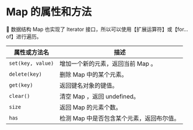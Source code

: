 # Map 的属性和方法

<aside>
📌 数据结构 Map 也实现了 Iterator 接口，所以可以使用【扩展运算符】或【for…of】进行遍历。

</aside>

| 属性或方法名 | 描述 |
| --- | --- |
| `set(key, value)` | 增加一个新的元素，返回当前 Map 。 |
| `delete(key)` | 删除 Map 中的某个元素。 |
| `get(key)` | 返回键名对象的键值。 |
| `clear()` | 清空 Map ，返回 undefined。 |
| `size` | 返回 Map 的元素个数。 |
| `has` | 检测 Map 中是否包含某个元素，返回布尔值。 |
